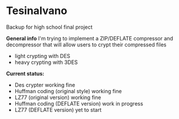 # TesinaIvano
Backup for high school final project

<b>General info</b>
I'm trying to implement a ZIP/DEFLATE compressor and decompressor that will allow users to crypt their compressed files
- light crypting with DES
- heavy crypting with 3DES

<b>Current status: </b>
<ul>
  <li>Des crypter working fine</li>
  <li>Huffman coding (original style) working fine</li>
  <li>LZ77 (original version) working fine</li>
  <li>Huffman coding (DEFLATE version) work in progress</li>
  <li>LZ77 (DEFLATE version) yet to start</li>
 </ul>
